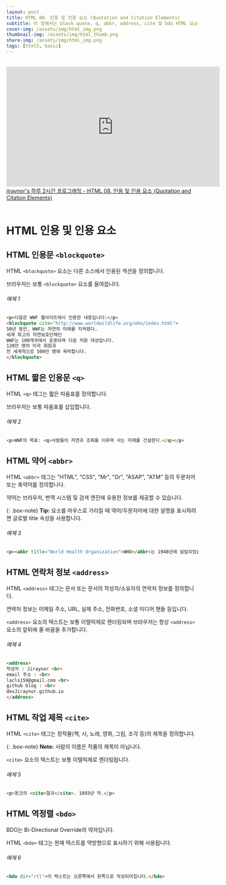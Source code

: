 ```yaml
---
layout: post
title: HTML 08. 인용 및 인용 요소 (Quotation and Citation Elements)
subtitle: 이 장에서는 block quote, q, abbr, address, cite 및 bdo HTML 요소에 대해 설명합니다.
cover-img: /assets/img/html_img.png
thumbnail-img: /assets/img/html_thumb.png
share-img: /assets/img/html_img.png
tags: [html5, basic]
---
```


<br>
<iframe width="560" height="315" src="https://www.youtube.com/embed/FscdpNx1uwA" title="YouTube video player" frameborder="0" allow="accelerometer; autoplay; clipboard-write; encrypted-media; gyroscope; picture-in-picture" allowfullscreen></iframe>
<a href="https://youtu.be/FscdpNx1uwA" target="_blank">jiraynor's 하루 2시간 프로그래밍 - HTML 08. 인용 및 인용 요소 (Quotation and Citation Elements)</a>
<br>
<br>

# HTML 인용 및 인용 요소

## HTML 인용문 ```<blockquote>```

HTML ```<blockquote>``` 요소는 다른 소스에서 인용된 섹션을 정의합니다.

브라우저는 보통 ```<blockquote>``` 요소를 들여씁니다.

###### 예제 1

```html
<p>다음은 WWF 웹사이트에서 인용한 내용입니다:</p>
<blockquote cite="http://www.worldwildlife.org/who/index.html">
50년 동안, WWF는 자연의 미래를 지켜왔다.
세계 최고의 자연보호단체인
WWF는 100개국에서 운용되며 다음 지원 대상입니다.
120만 명의 미국 회원과
전 세계적으로 500만 명에 육박합니다.
</blockquote>
```

## HTML 짧은 인용문 ```<q>```

HTML ```<q>``` 태그는 짧은 따옴표를 정의합니다.

브라우저는 보통 따옴표를 삽입합니다.
  
###### 예제 2

```html
<p>WWF의 목표: <q>사람들이 자연과 조화를 이루며 사는 미래를 건설한다.</q></p>
```
  
## HTML 약어 ```<abbr>```
  
HTML ```<abbr>``` 태그는 "HTML", "CSS", "Mr", "Dr", "ASAP", "ATM" 등의 두문자어 또는 축약어를 정의합니다.

약어는 브라우저, 번역 시스템 및 검색 엔진에 유용한 정보를 제공할 수 있습니다.
  
{: .box-note}
**Tip:** 요소를 마우스로 가리킬 때 약어/두문자어에 대한 설명을 표시하려면 글로벌 title 속성을 사용합니다.
  
###### 예제 3
  
```html
<p><abbr title="World Health Organization">WHO</abbr>는 1948년에 설립되었습니다.</p>
```

## HTML 연락처 정보 ```<address>```
  
HTML ```<address>``` 태그는 문서 또는 문서의 작성자/소유자의 연락처 정보를 정의합니다.

연락처 정보는 이메일 주소, URL, 실제 주소, 전화번호, 소셜 미디어 핸들 등입니다.

```<address>``` 요소의 텍스트는 보통 이탤릭체로 렌더링되며 브라우저는 항상 ```<address>``` 요소의 앞뒤에 줄 바꿈을 추가합니다.
  
###### 예제 4
  
```html
<address>
작성자 : Jiraynor <br>
email 주소 : <br>
lacls159@gmail.com <br>
github blog : <br>
devJiraynor.github.io
</address>
```
  
## HTML 작업 제목 ```<cite>```

HTML ```<cite>``` 태그는 창작물(책, 시, 노래, 영화, 그림, 조각 등)의 제목을 정의합니다.
  
{: .box-note}
**Note:** 사람의 이름은 작품의 제목이 아닙니다.
  
```<cite>``` 요소의 텍스트는 보통 이탤릭체로 렌더링됩니다.
  
###### 예제 5

```html
<p>몽크의 <cite>절규</cite>. 1893년 작.</p>
```
  
## HTML 역정렬 ```<bdo>```

BDO는 Bi-Directional Override의 약자입니다.

HTML ```<bdo>``` 태그는 현재 텍스트를 역방향으로 표시하기 위해 사용됩니다.
  
###### 예제 6

```html
<bdo dir="rtl">이 텍스트는 오른쪽에서 왼쪽으로 작성되어집니다.</bdo>
```
